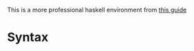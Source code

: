 This is a more professional haskell environment from [this guide](https://her.esy.fun/posts/0010-Haskell-Now/index.html)

# Syntax


